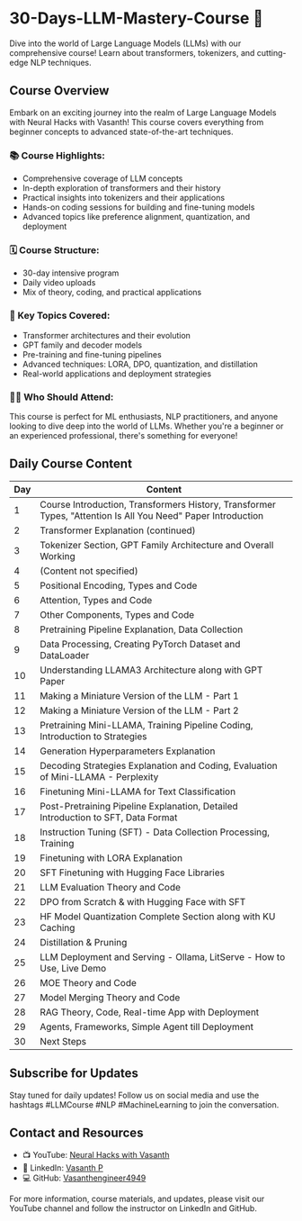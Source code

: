 # 30-Days-LLM-Mastery-Course 🚀

Dive into the world of Large Language Models (LLMs) with our comprehensive course! Learn about transformers, tokenizers, and cutting-edge NLP techniques. 

## Course Overview

Embark on an exciting journey into the realm of Large Language Models with Neural Hacks with Vasanth! This course covers everything from beginner concepts to advanced state-of-the-art techniques.

### 📚 Course Highlights:

- Comprehensive coverage of LLM concepts
- In-depth exploration of transformers and their history
- Practical insights into tokenizers and their applications
- Hands-on coding sessions for building and fine-tuning models
- Advanced topics like preference alignment, quantization, and deployment

### 🗓️ Course Structure:

- 30-day intensive program
- Daily video uploads
- Mix of theory, coding, and practical applications

### 🔑 Key Topics Covered:

- Transformer architectures and their evolution
- GPT family and decoder models
- Pre-training and fine-tuning pipelines
- Advanced techniques: LORA, DPO, quantization, and distillation
- Real-world applications and deployment strategies

### 👨‍🏫 Who Should Attend:

This course is perfect for ML enthusiasts, NLP practitioners, and anyone looking to dive deep into the world of LLMs. Whether you're a beginner or an experienced professional, there's something for everyone!

## Daily Course Content

| Day | Content |
|-----|---------|
| 1   | Course Introduction, Transformers History, Transformer Types, "Attention Is All You Need" Paper Introduction |
| 2   | Transformer Explanation (continued) |
| 3   | Tokenizer Section, GPT Family Architecture and Overall Working |
| 4   | (Content not specified) |
| 5   | Positional Encoding, Types and Code |
| 6   | Attention, Types and Code |
| 7   | Other Components, Types and Code |
| 8   | Pretraining Pipeline Explanation, Data Collection |
| 9   | Data Processing, Creating PyTorch Dataset and DataLoader |
| 10  | Understanding LLAMA3 Architecture along with GPT Paper |
| 11  | Making a Miniature Version of the LLM - Part 1 |
| 12  | Making a Miniature Version of the LLM - Part 2 |
| 13  | Pretraining Mini-LLAMA, Training Pipeline Coding, Introduction to Strategies |
| 14  | Generation Hyperparameters Explanation |
| 15  | Decoding Strategies Explanation and Coding, Evaluation of Mini-LLAMA - Perplexity |
| 16  | Finetuning Mini-LLAMA for Text Classification |
| 17  | Post-Pretraining Pipeline Explanation, Detailed Introduction to SFT, Data Format |
| 18  | Instruction Tuning (SFT) - Data Collection Processing, Training |
| 19  | Finetuning with LORA Explanation |
| 20  | SFT Finetuning with Hugging Face Libraries |
| 21  | LLM Evaluation Theory and Code |
| 22  | DPO from Scratch & with Hugging Face with SFT |
| 23  | HF Model Quantization Complete Section along with KU Caching |
| 24  | Distillation & Pruning |
| 25  | LLM Deployment and Serving - Ollama, LitServe - How to Use, Live Demo |
| 26  | MOE Theory and Code |
| 27  | Model Merging Theory and Code |
| 28  | RAG Theory, Code, Real-time App with Deployment |
| 29  | Agents, Frameworks, Simple Agent till Deployment |
| 30  | Next Steps |


## Subscribe for Updates

Stay tuned for daily updates! Follow us on social media and use the hashtags #LLMCourse #NLP #MachineLearning to join the conversation.

## Contact and Resources

- 📺 YouTube: [Neural Hacks with Vasanth](https://www.youtube.com/@NeuralHackswithVasanth)
- 💼 LinkedIn: [Vasanth P](https://www.linkedin.com/in/vasanth-p-90826218b/)
- 💻 GitHub: [Vasanthengineer4949](https://github.com/Vasanthengineer4949)

For more information, course materials, and updates, please visit our YouTube channel and follow the instructor on LinkedIn and GitHub.
